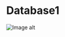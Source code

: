 # Database1
![Image alt](https://github.com/{RusinovaLena}/{Database1}/raw/{resources}/Screenshot_1.png)
